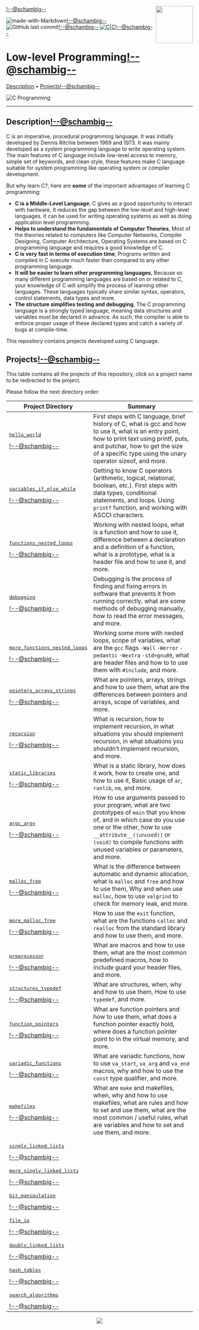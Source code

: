 <img align='right' src='https://user-images.githubusercontent.com/5713670/87202985-820dcb80-c2b6-11ea-9f56-7ec461c497c3.gif' width='100'><!--@schambig-->

![made-with-Markdown](https://img.shields.io/badge/Made%20with-Markdown-1f425f.svg)<!--@schambig-->
![GitHub last commit](https://img.shields.io/github/last-commit/schambig/holbertonschool-low_level_programming)<!--@schambig-->
[![C|C](https://img.shields.io/badge/Repo-379%20commits-orange.svg)](https://sourcerer.io/schambig)<!--@schambig-->

# Low-level Programming<!--@schambig-->

[Description](#description)</a> • [Projects](#projects)<!--@schambig-->

![C Programming](https://i.imgur.com/Ng28HSa.jpg)

---

## Description<!--@schambig-->

C is an imperative, procedural programming language. It was initially developed by Dennis Ritchie between 1969 and 1973. It was mainly developed as a system programming language to write operating system. The main features of C language include low-level access to memory, simple set of keywords, and clean style, these features make C language suitable for system programming like operating system or compiler development.

But why learn C?, here are **some** of the important advantages of learning C programming:

* **C is a Middle-Level Language**, C gives as a good opportunity to interact with hardware, It reduces the gap between the low-level and high-level languages. It can be used for writing operating systems as well as doing application level programming.
* **Helps to understand the fundamentals of Computer Theories**, Most of the theories related to computers like Computer Networks, Compiler Designing, Computer Architecture, Operating Systems are based on C programming language and requires a good knowledge of C.
* **C is very fast in terms of execution time**, Programs written and compiled in C execute much faster than compared to any other programming language.
* **It will be easier to learn other programming languages**, Because so many different programming languages are based on or related to C, your knowledge of C will simplify the process of learning other languages. These languages typically share similar syntax, operators, control statements, data types and more.
* **The structure simplifies testing and debugging**, The C programming language is a strongly typed language, meaning data structures and variables must be declared in advance. As such, the compiler is able to enforce proper usage of these declared types and catch a variety of bugs at compile-time.

This repository contains projects developed using C language.

## Projects<!--@schambig-->

This table contains all the projects of this repository, click on a project name to be redirected to the project.

Please follow the next directory order:

| Project Directory | Summary |
| --- | --- |
| <pre>[hello_world](hello_world)</pre><!--@schambig--> | First steps with C language, brief history of C, what is gcc and how to use it, what is an entry point, how to print text using printf, puts, and putchar, how to get the size of a specific type using the unary operator sizeof, and more.  |
| <pre>[variables_if_else_while](variables_if_else_while)</pre><!--@schambig--> | Getting to know C operators (arithmetic, logical, relational, boolean, etc.). First steps with data types, conditional statements, and loops. Using `printf` function, and working with ASCCI characters. |
| <pre>[functions_nested_loops](functions_nested_loops)</pre><!--@schambig--> | Working with nested loops, what is a function and how to use it, difference between a declaration and a definition of a function, what is a prototype, what is a header file and how to use it, and more. |
| <pre>[debugging](debugging)</pre><!--@schambig--> | Debugging is the process of finding and fixing errors in software that prevents it from running correctly, what are some methods of debugging manually, how to read the error messages, and more. |
| <pre>[more_functions_nested_loops](more_functions_nested_loops)</pre><!--@schambig--> | Working some more with nested loops, scope of variables, what are the `gcc` flags `-Wall` `-Werror` `-pedantic` `-Wextra` `-std=gnu89`, what are header files and how to to use them with `#include`, and more. |
| <pre>[pointers_arrays_strings](pointers_arrays_strings)</pre><!--@schambig--> | What are pointers, arrays, strings and how to use them, what are the differences between pointers and arrays, scope of variables, and more. |
| <pre>[recursion](recursion)</pre><!--@schambig--> | What is recursion, how to implement recursion, in what situations you should implement recursion, in what situations you shouldn’t implement recursion, and more. |
| <pre>[static_libraries](static_libraries)</pre><!--@schambig--> | What is a static library, how does it work, how to create one, and how to use it, Basic usage of `ar`, `ranlib`, `nm`, and more. |
| <pre>[argc_argv](argc_argv)</pre><!--@schambig--> | How to use arguments passed to your program, what are two prototypes of `main` that you know of, and in which case do you use one or the other, how to use `__attribute__((unused))` or `(void)` to compile functions with unused variables or parameters, and more. |
| <pre>[malloc_free](malloc_free)</pre><!--@schambig--> | What is the difference between automatic and dynamic allocation, what is `malloc` and `free` and how to use them, Why and when use `malloc`, how to use `valgrind` to check for memory leak, and more. |
| <pre>[more_malloc_free](more_malloc_free)</pre><!--@schambig--> | How to use the `exit` function, what are the functions `calloc` and `realloc` from the standard library and how to use them, and more. |
| <pre>[preprocessor](preprocessor)</pre><!--@schambig--> | What are macros and how to use them, what are the most common predefined macros, how to include guard your header files, and more. |
| <pre>[structures_typedef](structures_typedef)</pre><!--@schambig--> | What are structures, when, why and how to use them, How to use `typedef`, and more. |
| <pre>[function_pointers](function_pointers)</pre><!--@schambig--> | What are function pointers and how to use them, what does a function pointer exactly hold, where does a function pointer point to in the virtual memory, and more. |
| <pre>[variadic_functions](variadic_functions)</pre><!--@schambig--> | What are variadic functions, how to use `va_start`, `va_arg` and `va_end` macros, why and how to use the `const` type qualifier, and more. |
| <pre>[makefiles](makefiles)</pre><!--@schambig--> | What are `make` and makefiles, when, why and how to use makefiles, what are rules and how to set and use them, what are the most common / useful rules, what are variables and how to set and use them, and more. |
| <pre>[singly_linked_lists](singly_linked_lists)</pre><!--@schambig--> |  |
| <pre>[more_singly_linked_lists](more_singly_linked_lists)</pre><!--@schambig--> |  |
| <pre>[bit_manipulation](bit_manipulation)</pre><!--@schambig--> |  |
| <pre>[file_io](file_io)</pre><!--@schambig--> |  |
| <pre>[doubly_linked_lists](doubly_linked_lists)</pre><!--@schambig--> |  |
| <pre>[hash_tables](hash_tables)</pre><!--@schambig--> |  |
| <pre>[search_algorithms](search_algorithms)</pre><!--@schambig--> |  |

<p align="center">
  <img src="https://capsule-render.vercel.app/api?type=waving&color=gradient&height=60&section=footer"/>
</p>
